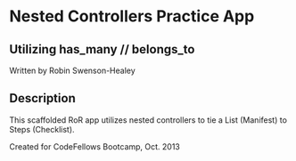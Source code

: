 Nested Controllers Practice App
===============================

Utilizing has_many // belongs_to
--------------------------------

Written by Robin Swenson-Healey

Description
-----------

This scaffolded RoR app utilizes nested controllers to tie a List (Manifest) to Steps (Checklist).

Created for CodeFellows Bootcamp, Oct. 2013
